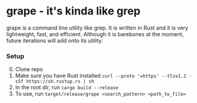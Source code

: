 # grape - it's kinda like grep

grape is a command line utility like grep. It is written in Rust and it is very lightweight, fast, and efficient. Although it is barebones at the moment, future iterations will add onto its utility.

### Setup
0. Clone repo
1. Make sure you have Rust installed `curl --proto '=https' --tlsv1.2 -sSf https://sh.rustup.rs | sh`
2. In the root dir, run `cargo build --release`
3. To use, run `target/release/grape <search_pattern> <path_to_file>`
